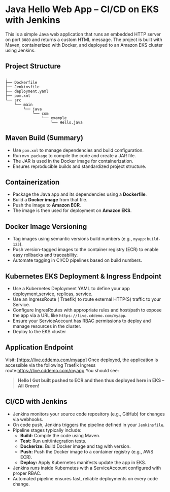 # Java Hello Web App – CI/CD on EKS with Jenkins

This is a simple Java web application that runs an embedded HTTP server on port `8080` and returns a custom HTML message. The project is built with Maven, containerized with Docker, and deployed to an Amazon EKS cluster using Jenkins.

## Project Structure

```text
.
├── Dockerfile
├── Jenkinsfile
├── deployment.yaml
├── pom.xml
└── src
    └── main
        └── java
            └── com
                └── example
                    └── Hello.java
```
##  Maven Build (Summary)

- Use `pom.xml` to manage dependencies and build configuration.
- Run `mvn package` to compile the code and create a JAR file.
- The JAR is used in the Docker image for containerization.
- Ensures reproducible builds and standardized project structure.

## Containerization 

- Package the Java app and its dependencies using a **Dockerfile**.
- Build a **Docker image** from that file.
- Push the image to **Amazon ECR**.
- The image is then used for deployment on **Amazon EKS**.
  
## Docker Image Versioning

- Tag images using semantic versions build numbers (e.g., `myapp:build-123`).
- Push version-tagged images to the container registry (ECR) to enable easy rollbacks and traceability.
- Automate tagging in CI/CD pipelines based on build numbers.

## Kubernetes EKS Deployment & Ingress Endpoint

- Use a Kubernetes Deployment YAML to define your app deployment,service, replicas, service.
- Use an  IngressRoute ( Traefik) to route external HTTP(S) traffic to your Service.
- Configure IngresRoutes with appropriate rules and host/path to expose the app via a URL like `https://live.cddemo.com/myapp`.
- Ensure your ServiceAccount has RBAC permissions to deploy and manage resources in the cluster.
- Deploy to the EKS cluster

## Application Endpoint

Visit: [https://live.cddemo.com/myapp]
Once deployed, the application is accessible via the following Traefik Ingress route:https://live.cddemo.com/myapp
You should see:

> **Hello I Got built pushed to ECR and then thus deployed here in EKS – All Green!**

## CI/CD with Jenkins

- Jenkins monitors your source code repository (e.g., GitHub) for changes via webhooks.
- On code push, Jenkins triggers the pipeline defined in your `Jenkinsfile`.
- Pipeline stages typically include:
  - **Build:** Compile the code using Maven.
  - **Test:** Run unit/integration tests.
  - **Dockerize:** Build Docker image and tag with version.
  - **Push:** Push the Docker image to a container registry (e.g., AWS ECR).
  - **Deploy:** Apply Kubernetes manifests update the app in EKS.
- Jenkins runs inside Kubernetes with a ServiceAccount configured with proper RBAC.
- Automated pipeline ensures fast, reliable deployments on every code change.
